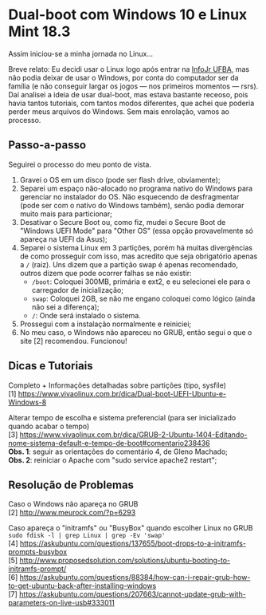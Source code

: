 # Dual-boot com Windows 10 e Linux Mint 18.3
Assim iniciou-se a minha jornada no Linux...

Breve relato: Eu decidi usar o Linux logo após entrar na [InfoJr UFBA](https://www.infojr.com.br), mas não podia deixar de usar o Windows, por conta do computador ser da família (e não conseguir largar os jogos — nos primeiros momentos — rsrs). Daí analisei a ideia de usar dual-boot, mas estava bastante receoso, pois havia tantos tutoriais, com tantos modos diferentes, que achei que poderia perder meus arquivos do Windows.
Sem mais enrolação, vamos ao processo.

## Passo-a-passo
Seguirei o processo do meu ponto de vista.
1. Gravei o OS em um disco (pode ser flash drive, obviamente);
2. Separei um espaço não-alocado no programa nativo do Windows para gerenciar no instalador do OS. Não esquecendo de desfragmentar (pode ser com o nativo do Windows também), senão podia demorar muito mais para particionar;
3. Desativar o Secure Boot ou, como fiz, mudei o Secure Boot de "Windows UEFI Mode" para "Other OS" (essa opção provavelmente só apareça na UEFI da Asus);
4. Separei o sistema Linux em 3 partições, porém há muitas divergências de como prosseguir com isso, mas acredito que seja obrigatório apenas a `/` (raiz). Uns dizem que a partição swap é apenas recomendado, outros dizem que pode ocorrer falhas se não existir: 
	* `/boot`: Coloquei 300MB, primária e ext2, e eu selecionei ele para o carregador de inicialização;
	* `swap`: Coloquei 2GB, se não me engano coloquei como lógico (ainda não sei a diferença);
	* `/`: Onde será instalado o sistema.
5. Prossegui com a instalação normalmente e reiniciei;
6. No meu caso, o Windows não apareceu no GRUB, então segui o que o site [2] recomendou. Funcionou!



## Dicas e Tutoriais

Completo + Informações detalhadas sobre partições (tipo, sysfile)  
[1] https://www.vivaolinux.com.br/dica/Dual-boot-UEFI-Ubuntu-e-Windows-8

Alterar tempo de escolha e sistema preferencial (para ser inicializado quando acabar o tempo)  
[3] https://www.vivaolinux.com.br/dica/GRUB-2-Ubuntu-1404-Editando-nome-sistema-default-e-tempo-de-boot#comentario238436  
**Obs. 1**: seguir as orientações do comentário 4, de Gleno Machado;  
**Obs. 2**: reiniciar o Apache com "sudo service apache2 restart";



## Resolução de Problemas

Caso o Windows não apareça no GRUB  
[2] http://www.meurock.com/?p=6293

Caso apareça o "initramfs" ou "BusyBox" quando escolher Linux no GRUB  
```sudo fdisk -l | grep Linux | grep -Ev 'swap'```  
[4] https://askubuntu.com/questions/137655/boot-drops-to-a-initramfs-prompts-busybox  
[5] http://www.proposedsolution.com/solutions/ubuntu-booting-to-initramfs-prompt/  
[6] https://askubuntu.com/questions/88384/how-can-i-repair-grub-how-to-get-ubuntu-back-after-installing-windows  
[7] https://askubuntu.com/questions/207663/cannot-update-grub-with-parameters-on-live-usb#333011
